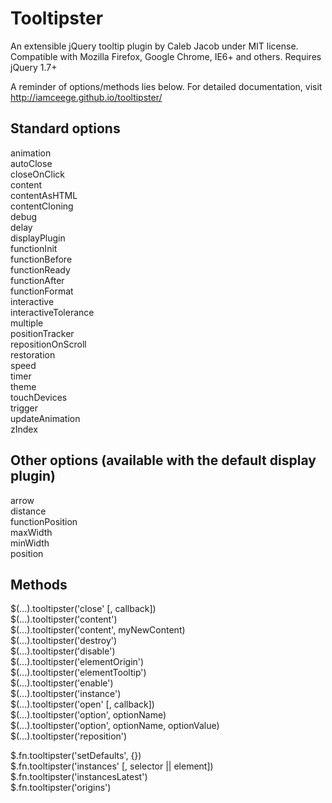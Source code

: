 Tooltipster
===========

An extensible jQuery tooltip plugin by Caleb Jacob under MIT license.  
Compatible with Mozilla Firefox, Google Chrome, IE6+ and others. Requires jQuery 1.7+

A reminder of options/methods lies below. For detailed documentation, visit http://iamceege.github.io/tooltipster/

Standard options
-------------------------

animation  
autoClose  
closeOnClick  
content  
contentAsHTML  
contentCloning  
debug  
delay  
displayPlugin  
functionInit  
functionBefore  
functionReady  
functionAfter  
functionFormat  
interactive  
interactiveTolerance  
multiple  
positionTracker  
repositionOnScroll  
restoration  
speed  
timer  
theme  
touchDevices  
trigger  
updateAnimation  
zIndex  

Other options (available with the default display plugin)
-------------------------

arrow  
distance  
functionPosition  
maxWidth  
minWidth  
position  

Methods
-------------------------

$(...).tooltipster('close' [, callback])  
$(...).tooltipster('content')  
$(...).tooltipster('content', myNewContent)  
$(...).tooltipster('destroy')  
$(...).tooltipster('disable')  
$(...).tooltipster('elementOrigin')  
$(...).tooltipster('elementTooltip')  
$(...).tooltipster('enable')  
$(...).tooltipster('instance')  
$(...).tooltipster('open' [, callback])  
$(...).tooltipster('option', optionName)  
$(...).tooltipster('option', optionName, optionValue)  
$(...).tooltipster('reposition')  

$.fn.tooltipster('setDefaults', {})  
$.fn.tooltipster('instances' [, selector || element])  
$.fn.tooltipster('instancesLatest')  
$.fn.tooltipster('origins')  